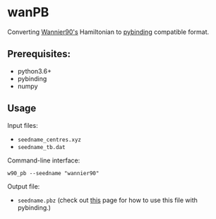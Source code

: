 # wanPB

Converting [Wannier90's](http://www.wannier.org) Hamiltonian to [pybinding](https://docs.pybinding.site/en/stable/) compatible format.

## Prerequisites:
- python3.6+
- pybinding
- numpy

## Usage

Input files:

- `seedname_centres.xyz`
- `seedname_tb.dat`

Command-line interface:
```
w90_pb --seedname "wannier90"
```

Output file:

- `seedname.pbz` (check out [this](https://docs.pybinding.site/en/stable/api.html#results) page for how to use this file with pybinding.)
